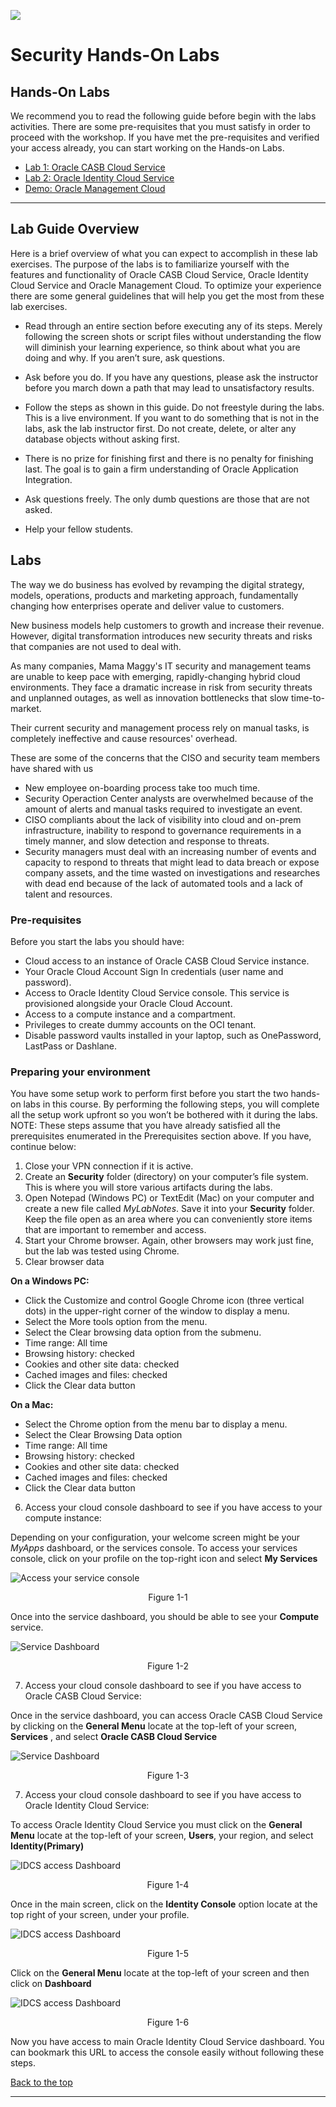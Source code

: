 ![](./media/securitytitle.png)

# Security Hands-On Labs

## Hands-On Labs

We recommend you to read the following guide before begin with the labs activities. There are some pre-requisites that you must satisfy in order to proceed with the workshop.
If you have met the pre-requisites and verified your access already, you can start working on the Hands-on Labs.

- [Lab 1: Oracle CASB Cloud Service]()
- [Lab 2: Oracle Identity Cloud Service]()
- [Demo: Oracle Management Cloud]()

****

## Lab Guide Overview

Here is a brief overview of what you can expect to accomplish in these lab exercises.  The purpose of the labs is to familiarize yourself with the features and functionality of Oracle CASB Cloud Service, Oracle Identity Cloud Service and Oracle Management Cloud.
To optimize your experience there are some general guidelines that will help you get the most from these lab exercises.

- Read through an entire section before executing any of its steps.  Merely following the screen shots or script files without understanding the flow will diminish your learning experience, so think about what you are doing and why.  If you aren’t sure, ask questions.

- Ask before you do.  If you have any questions, please ask the instructor before you march down a path that may lead to unsatisfactory results.

- Follow the steps as shown in this guide.  Do not freestyle during the labs. This is a live environment.  If you want to do something that is not in the labs, ask the lab instructor first.  Do not create, delete, or alter any database objects without asking first.  

- There is no prize for finishing first and there is no penalty for finishing last. The goal is to gain a firm understanding of Oracle Application Integration.  

- Ask questions freely.  The only dumb questions are those that are not asked.  

- Help your fellow students.

## Labs

The way we do business has evolved by revamping the digital strategy, models, operations, products and marketing approach, fundamentally changing how enterprises operate and deliver value to customers.

New business models help customers to growth and increase their revenue. However, digital transformation introduces new security threats and risks that companies are not used to deal with.  

As many companies, Mama Maggy's IT security and management teams are unable to keep pace with emerging, rapidly-changing hybrid cloud environments.  They face a dramatic increase in risk from security threats and unplanned outages, as well as innovation bottlenecks that slow time-to-market.

Their current security and management process rely on manual tasks, is completely ineffective and cause resources' overhead.

These are some of the concerns that the CISO and security team members have shared with us

- New employee on-boarding process take too much time.
- Security Operaction Center analysts are overwhelmed because of the amount of alerts and manual tasks required to investigate an event.
- CISO compliants about the lack of visibility into cloud and on-prem infrastructure, inability to respond to governance requirements in a timely manner, and slow detection and response to threats.
- Security managers must deal with an increasing number of events and capacity to respond to threats that might lead to data breach or expose company assets, and the time wasted on investigations and researches with dead end because of the lack of automated tools and a lack of talent and resources.

### Pre-requisites

Before you start the labs you should have:
- Cloud access to an instance of Oracle CASB Cloud Service instance.
- Your Oracle Cloud Account Sign In credentials (user name and password).
- Access to Oracle Identity Cloud Service console. This service is provisioned alongside your Oracle Cloud Account.
- Access to a compute instance and a compartment.
- Privileges to create dummy accounts on the OCI tenant.
- Disable password vaults installed in your laptop, such as OnePassword, LastPass or Dashlane.

### Preparing your environment

You have some setup work to perform first before you start the two hands-on labs in this course.  By performing the following steps, you will complete all the setup work upfront so you won’t be bothered with it during the labs.  NOTE: These steps assume that you have already satisfied all the prerequisites enumerated in the Prerequisites section above.  If you have, continue below:

1.	Close your VPN connection if it is active.
2.	Create an **Security** folder (directory) on your computer’s file system.  This is where you will store various artifacts during the labs.
3.	Open Notepad (Windows PC) or TextEdit (Mac) on your computer and create a new file called *MyLabNotes*.  Save it into your **Security** folder.  Keep the file open as an area where you can conveniently store items that are important to remember and access.
4.	Start your Chrome browser.  Again, other browsers may work just fine, but the lab was tested using Chrome.
5. Clear browser data

**On a Windows PC:**
- Click the Customize and control Google Chrome icon (three vertical dots) in the upper-right corner of the window to display a menu.
- Select the More tools option from the menu.
- Select the Clear browsing data option from the submenu.
- Time range: All time
- Browsing history: checked
- Cookies and other site data: checked
- Cached images and files: checked 
- Click the Clear data button

**On a Mac:**
- Select the Chrome option from the menu bar to display a menu.
- Select the Clear Browsing Data option
- Time range: All time
- Browsing history: checked
- Cookies and other site data: checked
- Cached images and files: checked 
- Click the Clear data button

6. Access your cloud console dashboard to see if you have access to your compute instance:

Depending on your configuration, your welcome screen might be your *MyApps* dashboard, or the services console.
To access your services console, click on your profile on the top-right icon and select **My Services**

![Access your service console](./media/access_services.png)
<p align="center">Figure 1-1</p>

Once into the service dashboard, you should be able to see your **Compute** service.

![Service Dashboard](./media/dashboard.png)
<p align="center">Figure 1-2</p>

7. Access your cloud console dashboard to see if you have access to Oracle CASB Cloud Service:

Once in the service dashboard, you can access Oracle CASB Cloud Service by clicking on the **General Menu** locate at the top-left of your screen, **Services** , and select **Oracle CASB Cloud Service**

![Service Dashboard](./media/access_casb.png)
<p align="center">Figure 1-3</p>


7. Access your cloud console dashboard to see if you have access to Oracle Identity Cloud Service:

To access Oracle Identity Cloud Service you must click on the **General Menu** locate at the top-left of your screen, **Users**, your region, and select **Identity(Primary)**

![IDCS access Dashboard](./media/access_idcs_1.png)
<p align="center">Figure 1-4</p>


Once in the main screen, click on the **Identity Console** option locate at the top right of your screen, under your profile.

![IDCS access Dashboard](./media/access_idcs_2.png)
<p align="center">Figure 1-5</p>

Click on the **General Menu** locate at the top-left of your screen and then click on **Dashboard**

![IDCS access Dashboard](./media/access_idcs_3.png)
<p align="center">Figure 1-6</p>


Now you have access to main Oracle Identity Cloud Service dashboard. You can bookmark this URL to access the console easily without following these steps.

[Back to the top](#Security-Hands-On-Labs)

***** 
